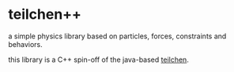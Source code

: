 # teilchen++

a simple physics library based on particles, forces, constraints and behaviors.

this library is a C++ spin-off of the java-based [teilchen](https://github.com/dennisppaul/teilchen).
